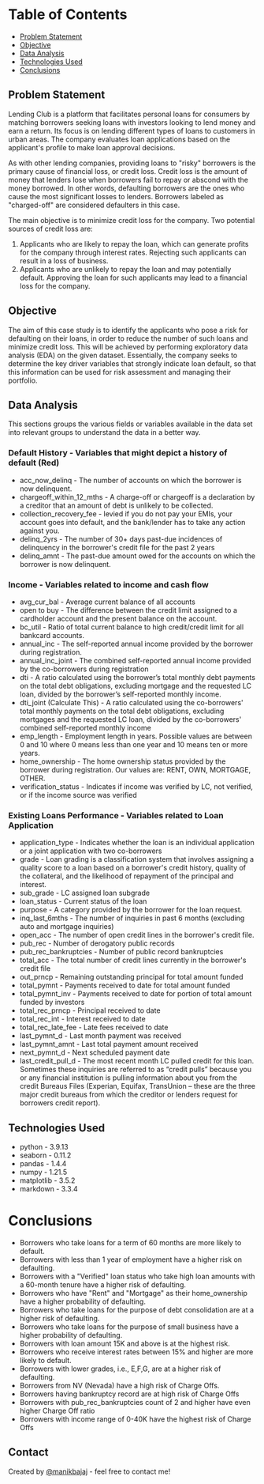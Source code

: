 # Table of Contents

* [Problem Statement](#problem-statement)
* [Objective](#objective)
* [Data Analysis](#data-analysis)
* [Technologies Used](#technologies-used)
* [Conclusions](#conclusions)

<!-- You can include any other section that is pertinent to your problem -->

## Problem Statement

Lending Club is a platform that facilitates personal loans for consumers by
matching borrowers seeking loans with
investors looking to lend money and earn a return. Its focus is on lending
different types of loans to customers in
urban areas. The company evaluates loan applications based on the applicant's
profile to make loan approval decisions.

As with other lending companies, providing loans to "risky" borrowers is the
primary cause of financial loss, or credit
loss. Credit loss is the amount of money that lenders lose when borrowers fail
to repay or abscond with the money
borrowed. In other words, defaulting borrowers are the ones who cause the most
significant losses to lenders. Borrowers
labeled as "charged-off" are considered defaulters in this case.

The main objective is to minimize credit loss for the company. Two potential
sources of credit loss are:

1. Applicants who are likely to repay the loan, which can generate profits for
   the company through interest rates.
   Rejecting such applicants can result in a loss of business.
2. Applicants who are unlikely to repay the loan and may potentially default.
   Approving the loan for such applicants may
   lead to a financial loss for the company.

## Objective

The aim of this case study is to identify the applicants who pose a risk for
defaulting on their loans, in order to reduce the number of such loans and
minimize credit loss. This will be achieved by performing exploratory data
analysis (EDA) on the given dataset. Essentially, the company seeks to determine
the key driver variables that strongly indicate loan default, so that this
information can be used for risk assessment and managing their portfolio.

## Data Analysis

This sections groups the various fields or variables available in the data set
into relevant groups to understand the
data in a better way.

### Default History - Variables that might depict a history of default (Red)

- acc_now_delinq - The number of accounts on which the borrower is now
  delinquent.
- chargeoff_within_12_mths - A charge-off or chargeoff is a declaration by a
  creditor that an amount of debt is unlikely
  to be collected.
- collection_recovery_fee - levied if you do not pay your EMIs, your account
  goes into default, and the bank/lender has
  to take any action against you.
- delinq_2yrs - The number of 30+ days past-due incidences of delinquency in the
  borrower's credit file for the past 2
  years
- delinq_amnt - The past-due amount owed for the accounts on which the borrower
  is now delinquent.

### Income - Variables related to income and cash flow

- avg_cur_bal - Average current balance of all accounts
- open to buy - The difference between the credit limit assigned to a cardholder
  account and the present balance on the
  account.
- bc_util - Ratio of total current balance to high credit/credit limit for all
  bankcard accounts.
- annual_inc - The self-reported annual income provided by the borrower during
  registration.
- annual_inc_joint - The combined self-reported annual income provided by the
  co-borrowers during registration
- dti - A ratio calculated using the borrower’s total monthly debt payments on
  the total debt obligations, excluding
  mortgage and the requested LC loan, divided by the borrower’s self-reported
  monthly income.
- dti_joint (Calculate This) - A ratio calculated using the co-borrowers' total
  monthly payments on the total debt
  obligations, excluding
  mortgages and the requested LC loan, divided by the co-borrowers' combined
  self-reported monthly income
- emp_length - Employment length in years. Possible values are between 0 and 10
  where 0 means less than one year and 10
  means ten or more years.
- home_ownership - The home ownership status provided by the borrower during
  registration. Our values are: RENT, OWN,
  MORTGAGE, OTHER.
- verification_status - Indicates if income was verified by LC, not verified, or
  if the income source was verified

### Existing Loans Performance - Variables related to Loan Application

- application_type - Indicates whether the loan is an individual application or
  a joint application with two
  co-borrowers
- grade - Loan grading is a classification system that involves assigning a
  quality score to a loan based on a
  borrower's credit history, quality of the collateral, and the likelihood of
  repayment of the principal and interest.
- sub_grade - LC assigned loan subgrade
- loan_status - Current status of the loan
- purpose - A category provided by the borrower for the loan request.
- inq_last_6mths - The number of inquiries in past 6 months (excluding auto and
  mortgage inquiries)
- open_acc - The number of open credit lines in the borrower's credit file.
- pub_rec - Number of derogatory public records
- pub_rec_bankruptcies - Number of public record bankruptcies
- total_acc - The total number of credit lines currently in the borrower's
  credit file
- out_prncp - Remaining outstanding principal for total amount funded
- total_pymnt - Payments received to date for total amount funded
- total_pymnt_inv - Payments received to date for portion of total amount funded
  by investors
- total_rec_prncp - Principal received to date
- total_rec_int - Interest received to date
- total_rec_late_fee - Late fees received to date
- last_pymnt_d - Last month payment was received
- last_pymnt_amnt - Last total payment amount received
- next_pymnt_d - Next scheduled payment date
- last_credit_pull_d - The most recent month LC pulled credit for this loan.
  Sometimes these inquiries are referred to
  as “credit pulls” because you or any financial institution is pulling
  information about you from the credit Bureaus
  Files (Experian, Equifax, TransUnion – these are the three major credit
  bureaus from which the creditor or lenders
  request for borrowers credit report).

<!-- As the libraries versions keep on changing, it is recommended to mention the version of library used in this project -->

## Technologies Used

- python - 3.9.13
- seaborn - 0.11.2
- pandas - 1.4.4
- numpy - 1.21.5
- matplotlib - 3.5.2
- markdown - 3.3.4

# Conclusions

- Borrowers who take loans for a term of 60 months are more likely to default.
- Borrowers with less than 1 year of employment have a higher risk on
  defaulting.
- Borrowers with a "Verified" loan status who take high loan amounts with a
  60-month tenure have a higher risk of defaulting.
- Borrowers who have "Rent" and "Mortgage" as their home_ownership have a
  higher probability of defaulting.
- Borrowers who take loans for the purpose of debt consolidation are at a
  higher risk of defaulting.
- Borrowers who take loans for the purpose of small business have a higher
  probability of defaulting.
- Borrowers with loan amount 15K and above is at the highest risk.
- Borrowers who receive interest rates between 15% and higher are more likely
  to default.
- Borrowers with lower grades, i.e., E,F,G, are at a higher risk of defaulting.
- Borrowers from NV (Nevada) have a high risk of Charge Offs.
- Borrowers having bankruptcy record are at high risk of Charge Offs
- Borrowers with pub_rec_bankruptcies count of 2 and higher have even higher
  Charge Off ratio
- Borrowers with income range of 0-40K have the highest risk of Charge Offs

## Contact

Created by [@manikbajaj](https://github.com/manikbajaj) - feel free to contact
me!

